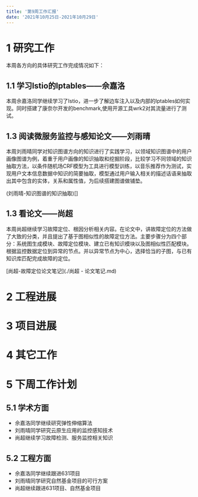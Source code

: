 ```yaml
---
title: '第9周工作汇报'
date: '2021年10月25日-2021年10月29日'
---
```


<!-- 只允许使用一级标题和二级标题 -->

# 1 研究工作

本周各方向的具体研究工作完成情况如下：

## 1.1 学习Istio的Iptables——佘嘉洛

本周佘嘉洛同学继续学习了Istio，进一步了解边车注入以及内部的Iptables如何实现。同时搭建了康奈尔开发的benchmark,使用开源工具wrk2对其流量进行了测试。

## 1.3 阅读微服务监控与感知论文——刘雨晴

本周刘雨晴同学对知识图谱方向的知识进行了实践学习，以领域知识图谱中的用户画像图谱为例，着重于用户画像的知识抽取和挖掘阶段，比较学习不同领域的知识抽取方法，以条件随机场CRF模型为工具进行模型训练，以音乐推荐作为测试，实现用户文本信息数据中知识的简要抽取，模型通过用户输入相关的描述话语来抽取出其中包含的实体，关系和属性值，为后续搭建图谱做铺垫。

(刘雨晴-知识图谱的知识抽取)[]

## 1.3 看论文——尚超

本周尚超继续学习故障定位、根因分析相关内容。在论文中，讲故障定位的方法做了大致的分类，并且提出了基于图相似性的故障定位方法。主要步骤分为四个部分：系统图生成模块、故障定位模块、建立已有知识模块以及图相似性匹配模块。根据监控数据定位到异常的节点。并以异常节点为中心，选择恰当的子图，与已有知识库匹配完成故障的定位。

[尚超-故障定位论文笔记](./尚超 - 论文笔记.md)

# 2 工程进展

# 3 项目进展

# 4 其它工作

# 5 下周工作计划

## 5.1 学术方面

* 佘嘉洛同学继续研究弹性伸缩算法
* 刘雨晴同学研究云原生应用的监控感知技术
* 尚超继续学习故障检测、服务监控相关知识

## 5.2 工程方面

* 佘嘉洛同学继续跟进631项目
* 刘雨晴同学研究自然基金项目的可行方案
* 尚超继续跟进631项目、自然基金项目
